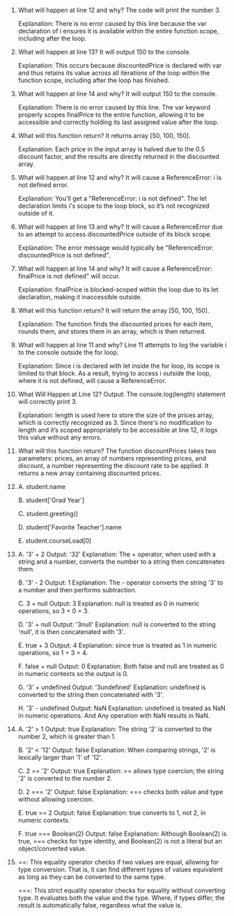 1. What will happen at line 12 and why?
    The code will print the number 3. 
    
    Explanation: There is no error caused by this line because the var declaration of i ensures it is available within the entire function scope, including after the loop.

2. What will happen at line 13? 
    It will output 150 to the console.

    Explanation: This occurs because discountedPrice is declared with var and thus retains its value across all iterations of the loop within the function scope, including after the loop has finished.

3. What will happen at line 14 and why?
    It will output 150 to the console.

    Explanation: There is no error caused by this line. The var keyword properly scopes finalPrice to the entire function, allowing it to be accessible and correctly holding its last assigned value after the loop.

4. What will this function return?
    It returns array [50, 100, 150].

    Explanation: Each price in the input array is halved due to the 0.5 discount factor, and the results are directly returned in the discounted array.

5. What will happen at line 12 and why?
    It will cause a ReferenceError: i is not defined error.

    Explanation: 
    You'll get a "ReferenceError: i is not defined". The let declaration limits i's scope to the loop block, so it’s not recognized outside of it.

6. What will happen at line 13 and why?
    It will cause a ReferenceError due to an attempt to access discountedPrice outside of its block scope.

    Explanation: The error message would typically be "ReferenceError: discountedPrice is not defined".

7. What will happen at line 14 and why?
    It will cause a ReferenceError: finalPrice is not defined" will occur. 

    Explanation: finalPrice is blocked-scoped within the loop due to its let declaration, making it inaccessible outside.

8. What will this function return?
    It will return the array [50, 100, 150].
    
    Explanation: The function finds the discounted prices for each item, rounds them, and stores them in an array, which is then returned.

9. What will happen at line 11 and why?
    Line 11 attempts to log the variable i to the console outside the for loop. 
    
    Explanation: Since i is declared with let inside the for loop, its scope is limited to that block. As a result, trying to access i outside the loop, where it is not defined, will cause a ReferenceError.

10. What Will Happen at Line 12?
    Output: The console.log(length) statement will correctly print 3.
    
    Explanation: length is used here to store the size of the prices array, which is correctly recognized as 3. Since there's no modification to length and it’s scoped appropriately to be accessible at line 12, it logs this value without any errors.

11. What will this function return?
    The function discountPrices takes two parameters: prices, an array of numbers representing prices, and discount, a number representing the discount rate to be applied. It returns a new array containing discounted prices.
    
12.  
    A. student.name

    B. student['Grad Year']

    C. student.greeting()

    D. student['Favorite Teacher'].name

    E. student.courseLoad[0]


13. 
    A. '3' + 2
        Output: '32'
        Explanation: The + operator, when used with a string and a number, converts the number to a string then concatenates them.
    
    B. '3' - 2
        Output: 1
        Explanation: The - operator converts the string '3' to a number and then performs subtraction.
    
    C. 3 + null
        Output: 3
        Explanation: null is treated as 0 in numeric operations, so 3 + 0 = 3.
    
    D. '3' + null
        Output: '3null'
        Explanation: null is converted to the string 'null', it is then concatenated with '3'.
    
    E. true + 3
        Output: 4
        Explanation: since true is treated as 1 in numeric operations, so 1 + 3 = 4.
    
    F. false + null
        Output: 0
        Explanation: Both false and null are treated as 0 in numeric contexts so the output is 0.
    
    G. '3' + undefined
        Output: '3undefined'
        Explanation: undefined is converted to the string then concatenated with '3'.
    
    H. '3' - undefined
        Output: NaN
        Explanation: undefined is treated as NaN in numeric operations. And Any operation with NaN results in NaN.

14. 
    A. '2' > 1
        Output: true
        Explanation: The string '2' is converted to the number 2, which is greater than 1.
        
    B. '2' < '12'
        Output: false
        Explanation: When comparing strings, '2' is lexically larger than '1' of '12'.
    
    C. 2 == '2'
        Output: true
        Explanation: == allows type coercion; the string '2' is converted to the number 2.
        
    D. 2 === '2'
        Output: false
        Explanation: === checks both value and type without allowing coercion.
    
    E. true == 2
        Output: false
        Explanation: true converts to 1, not 2, in numeric contexts.
    
    F. true === Boolean(2)
        Output: false
        Explanation: Although Boolean(2) is true, === checks for type identity, and Boolean(2) is not a literal but an object/converted value.

15. 
    ==: This equality operator checks if two values are equal, allowing for type conversion. That is, it can find different types of values equivalent as long as they can be converted to the same type.

    ===: This strict equality operator checks for equality without converting type. It evaluates both the value and the type. Where, if types differ, the result is automatically false, regardless what the value is.

